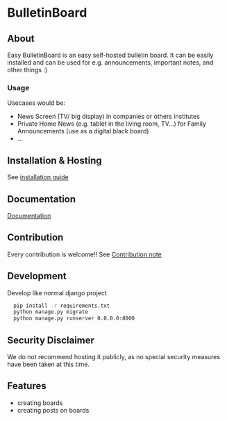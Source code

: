 # BulletinBoard

## About
Easy BulletinBoard is an easy self-hosted bulletin board. It can be easily installed and can be used for e.g. announcements, important notes, and other things :)
### Usage
Usecases would be:
- News Screen (TV/ big display) in companies or others institutes
- Private Home News (e.g. tablet in the living room, TV...) for Family Announcements (use as a digital black board)
- ...

## Installation & Hosting
See [installation guide](/docs/installation.md)

## Documentation
[Documentation](/docs)

## Contribution
Every contribution is welcome!! See [Contribution note](/docs/contribution.md)

## Development
Develop like normal django project
```bash
  pip install -r requirements.txt
  python manage.py migrate
  python manage.py runserver 0.0.0.0:8000
```

## Security Disclaimer
We do not recommend hosting it publicly, as no special security measures have been taken at this time.


## Features
- creating boards
- creating posts on boards
